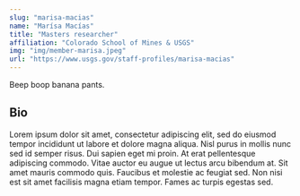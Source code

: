 ```yaml
---
slug: "marisa-macias"
name: "Marísa Macías"
title: "Masters researcher"
affiliation: "Colorado School of Mines & USGS"
img: "img/member-marisa.jpeg"
url: "https://www.usgs.gov/staff-profiles/marisa-macias"
---
```


Beep boop banana pants.

## Bio

Lorem ipsum dolor sit amet, consectetur adipiscing elit, sed do eiusmod tempor incididunt ut labore et dolore magna aliqua. Nisl purus in mollis nunc sed id semper risus. Dui sapien eget mi proin. At erat pellentesque adipiscing commodo. Vitae auctor eu augue ut lectus arcu bibendum at. Sit amet mauris commodo quis. Faucibus et molestie ac feugiat sed. Non nisi est sit amet facilisis magna etiam tempor. Fames ac turpis egestas sed.

